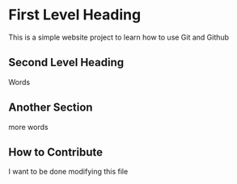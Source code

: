 # First Level Heading

This is a simple website project to learn how to use Git and Github

## Second Level Heading

Words

## Another Section

more words

## How to Contribute

I want to be done modifying this file